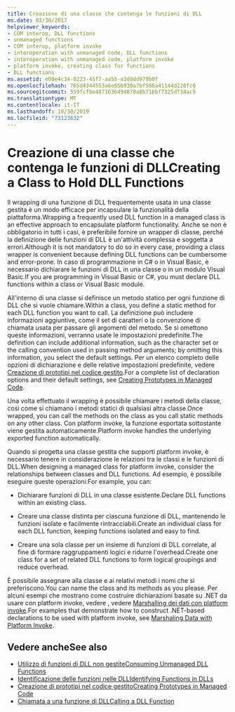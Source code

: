 ```yaml
---
title: Creazione di una classe che contenga le funzioni di DLL
ms.date: 03/30/2017
helpviewer_keywords:
- COM interop, DLL functions
- unmanaged functions
- COM interop, platform invoke
- interoperation with unmanaged code, DLL functions
- interoperation with unmanaged code, platform invoke
- platform invoke, creating class for functions
- DLL functions
ms.assetid: e08e4c34-0223-45f7-aa55-a3d8dd979b0f
ms.openlocfilehash: 765d4344553a6e65b930a7bf586a41144d220fc6
ms.sourcegitcommit: 559fcfbe4871636494870a8b716bf7325df34ac5
ms.translationtype: MT
ms.contentlocale: it-IT
ms.lasthandoff: 10/30/2019
ms.locfileid: "73123632"
---
```

# <a name="creating-a-class-to-hold-dll-functions"></a><span data-ttu-id="1996e-102">Creazione di una classe che contenga le funzioni di DLL</span><span class="sxs-lookup"><span data-stu-id="1996e-102">Creating a Class to Hold DLL Functions</span></span>
<span data-ttu-id="1996e-103">Il wrapping di una funzione di DLL frequentemente usata in una classe gestita è un modo efficace per incapsulare la funzionalità della piattaforma.</span><span class="sxs-lookup"><span data-stu-id="1996e-103">Wrapping a frequently used DLL function in a managed class is an effective approach to encapsulate platform functionality.</span></span> <span data-ttu-id="1996e-104">Anche se non è obbligatorio in tutti i casi, è preferibile fornire un wrapper di classe, perché la definizione delle funzioni di DLL è un'attività complessa e soggetta a errori.</span><span class="sxs-lookup"><span data-stu-id="1996e-104">Although it is not mandatory to do so in every case, providing a class wrapper is convenient because defining DLL functions can be cumbersome and error-prone.</span></span> <span data-ttu-id="1996e-105">In caso di programmazione in C# o in Visual Basic, è necessario dichiarare le funzioni di DLL in una classe o in un modulo Visual Basic.</span><span class="sxs-lookup"><span data-stu-id="1996e-105">If you are programming in Visual Basic or C#, you must declare DLL functions within a class or Visual Basic module.</span></span>  
  
 <span data-ttu-id="1996e-106">All'interno di una classe si definisce un metodo statico per ogni funzione di DLL che si vuole chiamare.</span><span class="sxs-lookup"><span data-stu-id="1996e-106">Within a class, you define a static method for each DLL function you want to call.</span></span> <span data-ttu-id="1996e-107">La definizione può includere informazioni aggiuntive, come il set di caratteri o la convenzione di chiamata usata per passare gli argomenti del metodo. Se si omettono queste informazioni, verranno usate le impostazioni predefinite.</span><span class="sxs-lookup"><span data-stu-id="1996e-107">The definition can include additional information, such as the character set or the calling convention used in passing method arguments; by omitting this information, you select the default settings.</span></span> <span data-ttu-id="1996e-108">Per un elenco completo delle opzioni di dichiarazione e delle relative impostazioni predefinite, vedere [Creazione di prototipi nel codice gestito](creating-prototypes-in-managed-code.md).</span><span class="sxs-lookup"><span data-stu-id="1996e-108">For a complete list of declaration options and their default settings, see [Creating Prototypes in Managed Code](creating-prototypes-in-managed-code.md).</span></span>  
  
 <span data-ttu-id="1996e-109">Una volta effettuato il wrapping è possibile chiamare i metodi della classe, così come si chiamano i metodi statici di qualsiasi altra classe.</span><span class="sxs-lookup"><span data-stu-id="1996e-109">Once wrapped, you can call the methods on the class as you call static methods on any other class.</span></span> <span data-ttu-id="1996e-110">Con platform invoke, la funzione esportata sottostante viene gestita automaticamente.</span><span class="sxs-lookup"><span data-stu-id="1996e-110">Platform invoke handles the underlying exported function automatically.</span></span>  
  
 <span data-ttu-id="1996e-111">Quando si progetta una classe gestita che supporti platform invoke, è necessario tenere in considerazione le relazioni tra le classi e le funzioni di DLL.</span><span class="sxs-lookup"><span data-stu-id="1996e-111">When designing a managed class for platform invoke, consider the relationships between classes and DLL functions.</span></span> <span data-ttu-id="1996e-112">Ad esempio, è possibile eseguire queste operazioni:</span><span class="sxs-lookup"><span data-stu-id="1996e-112">For example, you can:</span></span>  
  
- <span data-ttu-id="1996e-113">Dichiarare funzioni di DLL in una classe esistente.</span><span class="sxs-lookup"><span data-stu-id="1996e-113">Declare DLL functions within an existing class.</span></span>  
  
- <span data-ttu-id="1996e-114">Creare una classe distinta per ciascuna funzione di DLL, mantenendo le funzioni isolate e facilmente rintracciabili.</span><span class="sxs-lookup"><span data-stu-id="1996e-114">Create an individual class for each DLL function, keeping functions isolated and easy to find.</span></span>  
  
- <span data-ttu-id="1996e-115">Creare una sola classe per un insieme di funzioni di DLL correlate, al fine di formare raggruppamenti logici e ridurre l'overhead.</span><span class="sxs-lookup"><span data-stu-id="1996e-115">Create one class for a set of related DLL functions to form logical groupings and reduce overhead.</span></span>  
  
 <span data-ttu-id="1996e-116">È possibile assegnare alla classe e ai relativi metodi i nomi che si preferiscono.</span><span class="sxs-lookup"><span data-stu-id="1996e-116">You can name the class and its methods as you please.</span></span> <span data-ttu-id="1996e-117">Per alcuni esempi che mostrano come costruire dichiarazioni basate su .NET da usare con platform invoke, vedere , vedere [Marshalling dei dati con platform invoke](marshaling-data-with-platform-invoke.md).</span><span class="sxs-lookup"><span data-stu-id="1996e-117">For examples that demonstrate how to construct .NET-based declarations to be used with platform invoke, see [Marshaling Data with Platform Invoke](marshaling-data-with-platform-invoke.md).</span></span>  
  
## <a name="see-also"></a><span data-ttu-id="1996e-118">Vedere anche</span><span class="sxs-lookup"><span data-stu-id="1996e-118">See also</span></span>

- [<span data-ttu-id="1996e-119">Utilizzo di funzioni di DLL non gestite</span><span class="sxs-lookup"><span data-stu-id="1996e-119">Consuming Unmanaged DLL Functions</span></span>](consuming-unmanaged-dll-functions.md)
- [<span data-ttu-id="1996e-120">Identificazione delle funzioni nelle DLL</span><span class="sxs-lookup"><span data-stu-id="1996e-120">Identifying Functions in DLLs</span></span>](identifying-functions-in-dlls.md)
- [<span data-ttu-id="1996e-121">Creazione di prototipi nel codice gestito</span><span class="sxs-lookup"><span data-stu-id="1996e-121">Creating Prototypes in Managed Code</span></span>](creating-prototypes-in-managed-code.md)
- [<span data-ttu-id="1996e-122">Chiamata a una funzione di DLL</span><span class="sxs-lookup"><span data-stu-id="1996e-122">Calling a DLL Function</span></span>](calling-a-dll-function.md)
